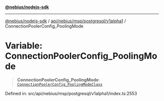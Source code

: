 [**@nebius/nodejs-sdk**](../../../../../../README.md)

***

[@nebius/nodejs-sdk](../../../../../../README.md) / [api/nebius/msp/postgresql/v1alpha1](../README.md) / ConnectionPoolerConfig\_PoolingMode

# Variable: ConnectionPoolerConfig\_PoolingMode

> **ConnectionPoolerConfig\_PoolingMode**: [`ConnectionPoolerConfig_PoolingModeClass`](../type-aliases/ConnectionPoolerConfig_PoolingModeClass.md)

Defined in: src/api/nebius/msp/postgresql/v1alpha1/index.ts:2553
